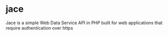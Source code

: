 jace
====

Jace is a simple Web Data Service API in PHP built for web applications that require authentication over https
